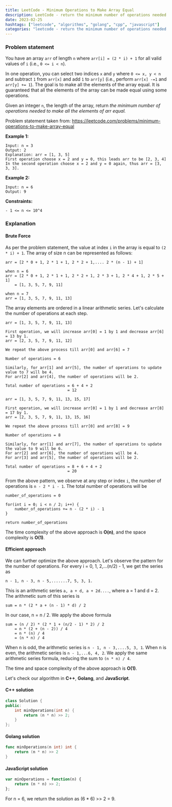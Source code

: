 ```yaml
---
title: LeetCode - Minimum Operations to Make Array Equal
description: LeetCode - return the minimum number of operations needed to make all the elements of arr equal using C++, Golang, and JavaScript.
date: 2023-02-25
hashtags: ["leetcode", "algorithms", "golang", "cpp", "javascript"]
categories: "leetcode - return the minimum number of operations needed to make all the elements of arr equal, c++, golang, javascript"
---
```


### Problem statement

You have an array `arr` of length `n` where `arr[i] = (2 * i) + 1` for all valid values of `i` (i.e., `0 <= i < n`).

In one operation, you can select two indices `x` and `y` where `0 <= x, y < n` and subtract `1` from `arr[x]` and add `1` to `arr[y]` (i.e., perform `arr[x] -=1` and `arr[y] += 1`). The goal is to make all the elements of the array equal. It is guaranteed that all the elements of the array can be made equal using some operations.

Given an integer `n`, the length of the array, return *the minimum number of operations needed to make all the elements of arr equal.*

Problem statement taken from: <a href='https://leetcode.com/problems/minimum-operations-to-make-array-equal' target='_blank'>https://leetcode.com/problems/minimum-operations-to-make-array-equal</a>

**Example 1:**

```
Input: n = 3
Output: 2
Explanation: arr = [1, 3, 5]
First operation choose x = 2 and y = 0, this leads arr to be [2, 3, 4]
In the second operation choose x = 2 and y = 0 again, thus arr = [3, 3, 3].
```

**Example 2:**

```
Input: n = 6
Output: 9
```

**Constraints:**

```
- 1 <= n <= 10^4
```

### Explanation

#### Brute Force

As per the problem statement, the value at index `i` in the array is equal to `(2 * i) + 1`. The array of size n can be represented as follows:

```
arr = [2 * 0 + 1, 2 * 1 + 1, 2 * 2 + 1,.... 2 * (n - 1) + 1]

when n = 6
arr = [2 * 0 + 1, 2 * 1 + 1, 2 * 2 + 1, 2 * 3 + 1, 2 * 4 + 1, 2 * 5 + 1]
    = [1, 3, 5, 7, 9, 11]

when n = 7
arr = [1, 3, 5, 7, 9, 11, 13]
```

The array elements are ordered in a linear arithmetic series. Let's calculate the number of operations at each step.

```
arr = [1, 3, 5, 7, 9, 11, 13]

First operation, we will increase arr[0] = 1 by 1 and decrease arr[6] = 13 by 1.
arr = [2, 3, 5, 7, 9, 11, 12]

We repeat the above process till arr[0] and arr[6] = 7

Number of operations = 6

Similarly, for arr[1] and arr[5], the number of operations to update value to 7 will be 4.
For arr[2] and arr[4], the number of operations will be 2.

Total number of operations = 6 + 4 + 2
                           = 12

arr = [1, 3, 5, 7, 9, 11, 13, 15, 17]

First operation, we will increase arr[0] = 1 by 1 and decrease arr[8] = 17 by 1.
arr = [2, 3, 5, 7, 9, 11, 13, 15, 16]

We repeat the above process till arr[0] and arr[8] = 9

Number of operations = 8

Similarly, for arr[1] and arr[7], the number of operations to update the value to 9 will be 6.
For arr[2] and arr[6], the number of operations will be 4.
For arr[3] and arr[5], the number of operations will be 2.

Total number of operations = 8 + 6 + 4 + 2
                           = 20
```

From the above pattern, we observe at any step or index `i`, the number of operations is `n - 2 * i - 1`. The total number of operations will be

```
number_of_operations = 0

for(int i = 0; i < n / 2; i++) {
    number_of_operations += n - (2 * i) - 1
}

return number_of_operations
```

The time complexity of the above approach is **O(n)**, and the space complexity is **O(1)**.

#### Efficient approach

We can further optimize the above approach. Let's observe the pattern for the number of operations. For every i = 0, 1, 2,...(n/2) - 1, we get the series as

```
n - 1, n - 3, n - 5,.......7, 5, 3, 1.
```

This is an arithmetic series `a, a + d, a + 2d....`, where a = 1 and d = 2. The arithmetic sum of this series is

```
sum = n * (2 * a + (n - 1) * d) / 2
```

In our case, n = n / 2. We apply the above formula

```
sum = (n / 2) * (2 * 1 + (n/2 - 1) * 2) / 2
    = n * (2 + (n - 2)) / 4
    = n * (n) / 4
    = (n * n) / 4
```

When n is odd, the arithmetic series is `n - 1, n - 3,....5, 3, 1`. When n is even, the arithmetic series is `n - 1,...6, 4, 2`. We apply the same arithmetic series formula, reducing the sum to `(n * n) / 4`.

The time and space complexity of the above approach is **O(1)**.

Let's check our algorithm in **C++**, **Golang**, and **JavaScript**.

#### C++ solution

```cpp
class Solution {
public:
    int minOperations(int n) {
        return (n * n) >> 2;
    }
};
```

#### Golang solution

```go
func minOperations(n int) int {
    return (n * n) >> 2
}
```

#### JavaScript solution

```javascript
var minOperations = function(n) {
    return (n * n) >> 2;
};
```

For n = 6, we return the solution as (6 * 6) >> 2 = 9.

